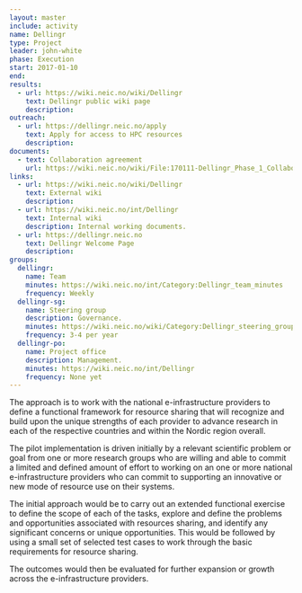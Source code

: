 ```yaml
---
layout: master
include: activity
name: Dellingr
type: Project
leader: john-white
phase: Execution
start: 2017-01-10
end:
results:
  - url: https://wiki.neic.no/wiki/Dellingr
    text: Dellingr public wiki page
    description:
outreach:
  - url: https://dellingr.neic.no/apply
    text: Apply for access to HPC resources
    description:
documents:
  - text: Collaboration agreement
    url: https://wiki.neic.no/wiki/File:170111-Dellingr_Phase_1_Collaboration_Agreement_Signed.pdf
links:
  - url: https://wiki.neic.no/wiki/Dellingr
    text: External wiki
    description:
  - url: https://wiki.neic.no/int/Dellingr
    text: Internal wiki
    description: Internal working documents.
  - url: https://dellingr.neic.no
    text: Dellingr Welcome Page
    description:
groups:
  dellingr:
    name: Team
    minutes: https://wiki.neic.no/int/Category:Dellingr_team_minutes
    frequency: Weekly
  dellingr-sg:
    name: Steering group
    description: Governance.
    minutes: https://wiki.neic.no/wiki/Category:Dellingr_steering_group_meetings
    frequency: 3-4 per year
  dellingr-po:
    name: Project office
    description: Management.
    minutes: https://wiki.neic.no/int/Dellingr
    frequency: None yet
---
```


The approach is to work with the national e-infrastructure providers to
define a functional framework for resource sharing that will recognize and build
upon the unique strengths of each provider to advance research in each of the
respective countries and within the Nordic region overall.

The pilot implementation is driven initially by a relevant scientific problem or goal from one or more research groups who are
willing and able to commit a limited and defined amount of effort to working on
an one or more national e-infrastructure providers who can commit to supporting
an innovative or new mode of resource use on their systems.

The initial approach would be to carry out an extended functional exercise to define the scope of
each of the tasks, explore and define the problems and opportunities associated
with resources sharing, and identify any significant concerns or unique
opportunities. This would be followed by using a small set of selected test
cases to work through the basic requirements for resource sharing.

The outcomes would then be evaluated for further expansion or growth across the
e-infrastructure providers.
